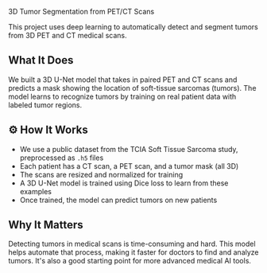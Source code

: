 3D Tumor Segmentation from PET/CT Scans

This project uses deep learning to automatically detect and segment tumors from 3D PET and CT medical scans.

##  What It Does

We built a 3D U-Net model that takes in paired PET and CT scans and predicts a mask showing the location of soft-tissue sarcomas (tumors). The model learns to recognize tumors by training on real patient data with labeled tumor regions.

## ⚙ How It Works

- We use a public dataset from the TCIA Soft Tissue Sarcoma study, preprocessed as `.h5` files
- Each patient has a CT scan, a PET scan, and a tumor mask (all 3D)
- The scans are resized and normalized for training
- A 3D U-Net model is trained using Dice loss to learn from these examples
- Once trained, the model can predict tumors on new patients

##  Why It Matters

Detecting tumors in medical scans is time-consuming and hard. This model helps automate that process, making it faster for doctors to find and analyze tumors. It's also a good starting point for more advanced medical AI tools.

